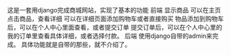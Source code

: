 这是一套用django完成商城网站，实现了基本的功能
前端
	显示商品
	可以在主页点击商品，查看详细
	可以在详细页面添加购物车或者直接购买
	物品添加到购物车后，可以在个人中心里面查看，或者提交订单
	提交订单后，可以在个人中心里的我的订单里查看具体详细，或者选择付款。
后端
	使用django自带的admin来完成。
	具体功能就是自带的那些，就不介绍了。